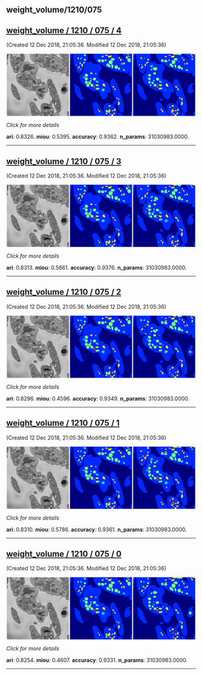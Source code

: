 
## weight_volume/1210/075

<div class="thumbnail"><a href="4"><h2>weight_volume / 1210 / 075 / 4</h2></a><p>(Created 12 Dec 2018, 21:05:36. Modified 12 Dec 2018, 21:05:36)
</p><a href="4"><img src="4/media/summary.png" align="center"></a><p><i>Click for more details</i>
</p></div>

**ari**: 0.8326. **miou**: 0.5395. **accuracy**: 0.9362. **n_params**: 31030983.0000. 

---

<div class="thumbnail"><a href="3"><h2>weight_volume / 1210 / 075 / 3</h2></a><p>(Created 12 Dec 2018, 21:05:36. Modified 12 Dec 2018, 21:05:36)
</p><a href="3"><img src="3/media/summary.png" align="center"></a><p><i>Click for more details</i>
</p></div>

**ari**: 0.8313. **miou**: 0.5661. **accuracy**: 0.9376. **n_params**: 31030983.0000. 

---

<div class="thumbnail"><a href="2"><h2>weight_volume / 1210 / 075 / 2</h2></a><p>(Created 12 Dec 2018, 21:05:36. Modified 12 Dec 2018, 21:05:36)
</p><a href="2"><img src="2/media/summary.png" align="center"></a><p><i>Click for more details</i>
</p></div>

**ari**: 0.8296. **miou**: 0.4596. **accuracy**: 0.9349. **n_params**: 31030983.0000. 

---

<div class="thumbnail"><a href="1"><h2>weight_volume / 1210 / 075 / 1</h2></a><p>(Created 12 Dec 2018, 21:05:36. Modified 12 Dec 2018, 21:05:36)
</p><a href="1"><img src="1/media/summary.png" align="center"></a><p><i>Click for more details</i>
</p></div>

**ari**: 0.8310. **miou**: 0.5786. **accuracy**: 0.9361. **n_params**: 31030983.0000. 

---

<div class="thumbnail"><a href="0"><h2>weight_volume / 1210 / 075 / 0</h2></a><p>(Created 12 Dec 2018, 21:05:36. Modified 12 Dec 2018, 21:05:36)
</p><a href="0"><img src="0/media/summary.png" align="center"></a><p><i>Click for more details</i>
</p></div>

**ari**: 0.8254. **miou**: 0.4607. **accuracy**: 0.9331. **n_params**: 31030983.0000. 

---